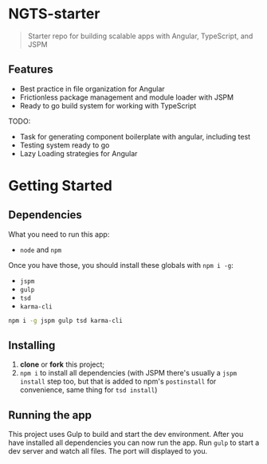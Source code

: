 # NGTS-starter

> Starter repo for building scalable apps with Angular, TypeScript, and JSPM

## Features

- Best practice in file organization for Angular
- Frictionless package management and module loader with JSPM
- Ready to go build system for working with TypeScript

TODO:

- Task for generating component boilerplate with angular, including test
- Testing system ready to go
- Lazy Loading strategies for Angular

# Getting Started

## Dependencies

What you need to run this app:

* `node` and `npm`

Once you have those, you should install these globals with `npm i -g`:

* `jspm`
* `gulp`
* `tsd`
* `karma-cli`

```bash
npm i -g jspm gulp tsd karma-cli
```

## Installing

1. **clone** or **fork** this project;
2. `npm i` to install all dependencies (with JSPM there's usually a `jspm install` step too, but that is added to npm's `postinstall` for convenience, same thing for `tsd install`)

## Running the app

This project uses Gulp to build and start the dev environment. After you have installed all dependencies you can now run the app.
Run `gulp` to start a dev server and watch all files. The port will displayed to you.
